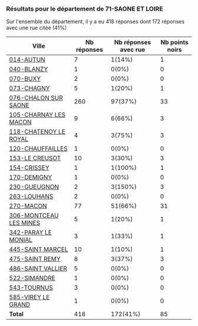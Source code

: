 ### Résultats pour le département de 71-SAONE ET LOIRE

Sur l'ensemble du département, il y a eu 418 réponses dont 172 réponses avec une rue citée (41%)

| Ville | Nb réponses | Nb réponses avec rue | Nb points noirs |
|-------------|-------------|----------------------|-----------------|
|<a href='014-AUTUN.md'>014-AUTUN</a>|7|1(14%)|1|
|<a href='040-BLANZY.md'>040-BLANZY</a>|1|0(0%)|0|
|<a href='070-BUXY.md'>070-BUXY</a>|2|0(0%)|0|
|<a href='073-CHAGNY.md'>073-CHAGNY</a>|5|1(20%)|1|
|<a href='076-CHALON SUR SAONE.md'>076-CHALON SUR SAONE</a>|260|97(37%)|33|
|<a href='105-CHARNAY LES MACON.md'>105-CHARNAY LES MACON</a>|9|6(66%)|3|
|<a href='118-CHATENOY LE ROYAL.md'>118-CHATENOY LE ROYAL</a>|4|3(75%)|3|
|<a href='120-CHAUFFAILLES.md'>120-CHAUFFAILLES</a>|1|0(0%)|0|
|<a href='153-LE CREUSOT.md'>153-LE CREUSOT</a>|10|3(30%)|3|
|<a href='154-CRISSEY.md'>154-CRISSEY</a>|1|1(100%)|1|
|<a href='170-DEMIGNY.md'>170-DEMIGNY</a>|1|0(0%)|0|
|<a href='230-GUEUGNON.md'>230-GUEUGNON</a>|2|3(150%)|3|
|<a href='263-LOUHANS.md'>263-LOUHANS</a>|2|0(0%)|0|
|<a href='270-MACON.md'>270-MACON</a>|77|51(66%)|31|
|<a href='306-MONTCEAU LES MINES.md'>306-MONTCEAU LES MINES</a>|5|1(20%)|1|
|<a href='342-PARAY LE MONIAL.md'>342-PARAY LE MONIAL</a>|3|1(33%)|1|
|<a href='445-SAINT MARCEL.md'>445-SAINT MARCEL</a>|10|1(10%)|1|
|<a href='475-SAINT REMY.md'>475-SAINT REMY</a>|8|3(37%)|3|
|<a href='486-SAINT VALLIER.md'>486-SAINT VALLIER</a>|5|0(0%)|0|
|<a href='522-SIMANDRE.md'>522-SIMANDRE</a>|1|0(0%)|0|
|<a href='543-TOURNUS.md'>543-TOURNUS</a>|3|0(0%)|0|
|<a href='585-VIREY LE GRAND.md'>585-VIREY LE GRAND</a>|1|0(0%)|0|
| **Total** |418|172(41%)|85|
